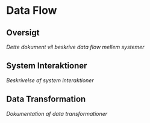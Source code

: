 # Data Flow

## Oversigt
*Dette dokument vil beskrive data flow mellem systemer*

## System Interaktioner
*Beskrivelse af system interaktioner*

## Data Transformation
*Dokumentation af data transformationer*